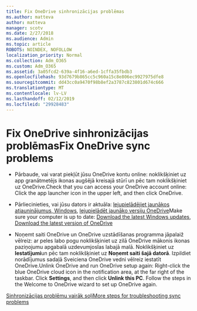```yaml
---
title: Fix OneDrive sinhronizācijas problēmas
ms.author: matteva
author: matteva
manager: scotv
ms.date: 2/27/2018
ms.audience: Admin
ms.topic: article
ROBOTS: NOINDEX, NOFOLLOW
localization_priority: Normal
ms.collection: Adm_O365
ms.custom: Adm_O365
ms.assetid: 3a05fcd2-639a-4f16-a6ed-1cffa35fbdb3
ms.openlocfilehash: 93d7679b865cc5c960a15c8e806ec9927975dfe8
ms.sourcegitcommit: dd43cc0a9470f98b8ef2a3787c823801d674c666
ms.translationtype: MT
ms.contentlocale: lv-LV
ms.lasthandoff: 02/12/2019
ms.locfileid: "29928483"
---
```

# <a name="fix-onedrive-sync-problems"></a><span data-ttu-id="96136-102">Fix OneDrive sinhronizācijas problēmas</span><span class="sxs-lookup"><span data-stu-id="96136-102">Fix OneDrive sync problems</span></span>

- <span data-ttu-id="96136-103">Pārbaude, vai varat piekļūt jūsu OneDrive kontu online: noklikšķiniet uz app granātmetējs ikonas augšējā kreisajā stūrī un pēc tam noklikšķiniet uz OneDrive.</span><span class="sxs-lookup"><span data-stu-id="96136-103">Check that you can access your OneDrive account online: Click the app launcher icon in the upper left, and then click OneDrive.</span></span>
    
- <span data-ttu-id="96136-104">Pārliecinieties, vai jūsu dators ir aktuāla: [lejupielādējiet jaunākos atjauninājumus, Windows](http://go.microsoft.com/fwlink/p/?LinkId=825773), [lejupielādēt jaunāko versiju OneDrive](https://go.microsoft.com/fwlink/p/?linkid=844652)</span><span class="sxs-lookup"><span data-stu-id="96136-104">Make sure your computer is up to date: [Download the latest Windows updates](http://go.microsoft.com/fwlink/p/?LinkId=825773), [Download the latest version of OneDrive](https://go.microsoft.com/fwlink/p/?linkid=844652)</span></span>
    
- <span data-ttu-id="96136-p101">Noņemt saiti OneDrive un OneDrive uzstādīšanas programma jāpalaiž vēlreiz: ar peles labo pogu noklikšķiniet uz zilā OneDrive mākonis ikonas paziņojumu apgabalā uzdevumjoslas labajā malā. Noklikšķiniet uz **Iestatījumi**un pēc tam noklikšķiniet uz **Noņemt saiti šajā datorā**. Izpildiet norādījumus sadaļā Sveiciena OneDrive vedni vēlreiz iestatīt OneDrive.</span><span class="sxs-lookup"><span data-stu-id="96136-p101">Unlink OneDrive and run OneDrive setup again: Right-click the blue OneDrive cloud icon in the notification area, at the far right of the taskbar. Click **Settings**, and then click **Unlink this PC**. Follow the steps in the Welcome to OneDrive wizard to set up OneDrive again.</span></span>
    
[<span data-ttu-id="96136-108">Sinhronizācijas problēmu vairāk soļi</span><span class="sxs-lookup"><span data-stu-id="96136-108">More steps for troubleshooting sync problems</span></span>](https://go.microsoft.com/fwlink/?linkid=866431)
  

